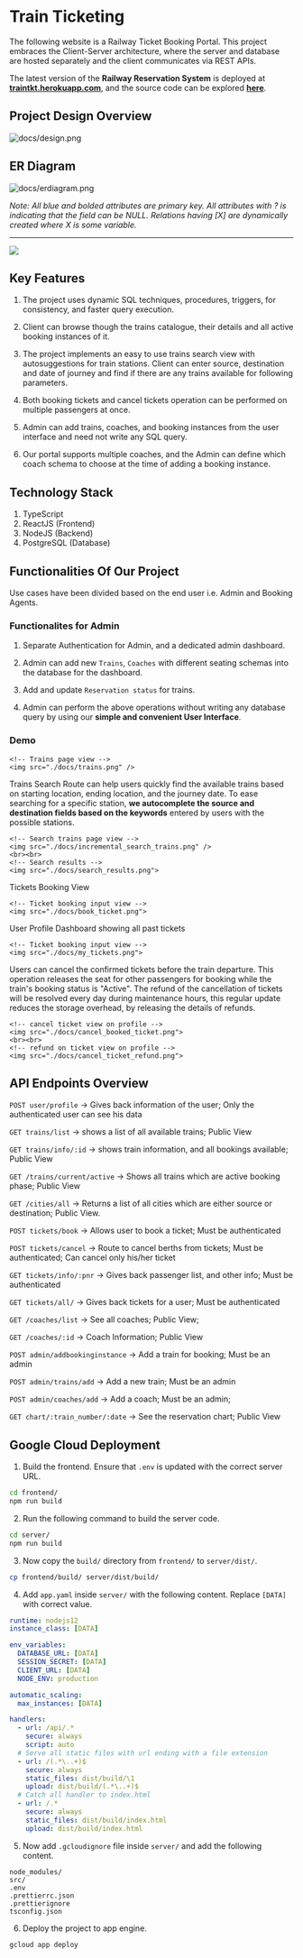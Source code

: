 # Train Ticketing

The following website is a Railway Ticket Booking Portal. This project embraces the Client-Server architecture, where the server and database are hosted separately and the client communicates via REST APIs.

The latest version of the **Railway Reservation System** is deployed at **[traintkt.herokuapp.com](https://traintkt.herokuapp.com/)**, and the source code can be explored **[here](https://github.com/subhamX/train-ticketing/)**.

## Project Design Overview

![docs/design.png](docs/design.png)

## ER Diagram

![docs/erdiagram.png](docs/erdiagram.png)

_Note: All blue and bolded attributes are primary key. All attributes with ? is indicating that the field can be NULL. Relations having [X] are dynamically created where X is some variable._

<hr/>

<!-- Home Page  -->
<img src="./docs/home.png" />

## Key Features

1. The project uses dynamic SQL techniques, procedures, triggers, for consistency, and faster query execution.

2. Client can browse though the trains catalogue, their details and all active booking instances of it.

3. The project implements an easy to use trains search view with autosuggestions for train stations. Client can enter source, destination and date of journey and find if there are any trains available for following parameters.

4. Both booking tickets and cancel tickets operation can be performed on multiple passengers at once.

5. Admin can add trains, coaches, and booking instances from the
   user interface and need not write any SQL query.

6. Our portal supports multiple coaches, and the Admin can define which coach schema to choose at the time of adding a booking instance.

## Technology Stack

1. TypeScript
2. ReactJS (Frontend)
3. NodeJS (Backend)
4. PostgreSQL (Database)

## Functionalities Of Our Project

Use cases have been divided based on the end user i.e. Admin and Booking Agents.

### Functionalites for Admin

1. Separate Authentication for Admin, and a dedicated admin dashboard.
2. Admin can add new `Trains`, `Coaches` with different seating schemas into the database for the dashboard.

3. Add and update `Reservation status` for trains.

4. Admin can perform the above operations without writing any database query by using our **simple and convenient User Interface**.

### Demo

    <!-- Trains page view -->
    <img src="./docs/trains.png" />

Trains Search Route can help users quickly find the available trains based on starting location, ending location, and the journey date. To ease searching for a specific station, **we autocomplete the source and destination fields based on the keywords** entered by users with the possible stations.

    <!-- Search trains page view -->
    <img src="./docs/incremental_search_trains.png" />
    <br><br>
    <!-- Search results -->
    <img src="./docs/search_results.png">

Tickets Booking View

    <!-- Ticket booking input view -->
    <img src="./docs/book_ticket.png">

User Profile Dashboard showing all past tickets

    <!-- Ticket booking input view -->
    <img src="./docs/my_tickets.png">

Users can cancel the confirmed tickets before the train departure. This operation releases the seat for other passengers for booking while the train's booking status is "Active". The refund of the cancellation of tickets will be resolved every day during maintenance hours, this regular update reduces the storage overhead, by releasing the details of refunds.

    <!-- cancel ticket view on profile -->
    <img src="./docs/cancel_booked_ticket.png">
    <br><br>
    <!-- refund on ticket view on profile -->
    <img src="./docs/cancel_ticket_refund.png">

## API Endpoints Overview

`POST user/profile` → Gives back information of the user; Only the authenticated user can see his data

`GET trains/list` → shows a list of all available trains; Public View

`GET trains/info/:id` → shows train information, and all bookings available; Public View

`GET /trains/current/active` → Shows all trains which are active booking phase; Public View

`GET /cities/all` → Returns a list of all cities which are either source or destination; Public View.

`POST tickets/book` → Allows user to book a ticket; Must be authenticated

`POST tickets/cancel` → Route to cancel berths from tickets; Must be authenticated; Can cancel only his/her ticket

`GET tickets/info/:pnr` → Gives back passenger list, and other info; Must be authenticated

`GET tickets/all/` → Gives back tickets for a user; Must be authenticated

`GET /coaches/list` → See all coaches; Public View;

`GET /coaches/:id` → Coach Information; Public View

`POST admin/addbookinginstance` → Add a train for booking; Must be an admin

`POST admin/trains/add` → Add a new train; Must be an admin

`POST admin/coaches/add` → Add a coach; Must be an admin;

`GET chart/:train_number/:date` → See the reservation chart; Public View

## Google Cloud Deployment

1. Build the frontend. Ensure that `.env` is updated with the correct server URL.

```bash
cd frontend/
npm run build
```

2. Run the following command to build the server code.

```bash
cd server/
npm run build
```

3. Now copy the `build/` directory from `frontend/` to `server/dist/`.

```bash
cp frontend/build/ server/dist/build/
```

4. Add `app.yaml` inside `server/` with the following content. Replace `[DATA]` with correct value.

```yaml
runtime: nodejs12
instance_class: [DATA]

env_variables:
  DATABASE_URL: [DATA]
  SESSION_SECRET: [DATA]
  CLIENT_URL: [DATA]
  NODE_ENV: production

automatic_scaling:
  max_instances: [DATA]

handlers:
  - url: /api/.*
    secure: always
    script: auto
  # Serve all static files with url ending with a file extension
  - url: /(.*\..+)$
    secure: always
    static_files: dist/build/\1
    upload: dist/build/(.*\..+)$
  # Catch all handler to index.html
  - url: /.*
    secure: always
    static_files: dist/build/index.html
    upload: dist/build/index.html
```

5. Now add `.gcloudignore` file inside `server/` and add the following content.

```
node_modules/
src/
.env
.prettierrc.json
.prettierignore
tsconfig.json
```

6. Deploy the project to app engine.

```bash
gcloud app deploy
```
